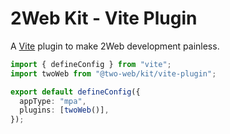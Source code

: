 # 2Web Kit - Vite Plugin

A [Vite](https://vite.dev/) plugin to make 2Web development painless.

```ts
import { defineConfig } from "vite";
import twoWeb from "@two-web/kit/vite-plugin";

export default defineConfig({
  appType: "mpa",
  plugins: [twoWeb()],
});
```
